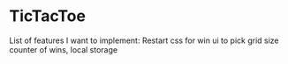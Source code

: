 # TicTacToe
List of features I want to implement:
    Restart
    css for win
    ui to pick grid size
    counter of wins, local storage


